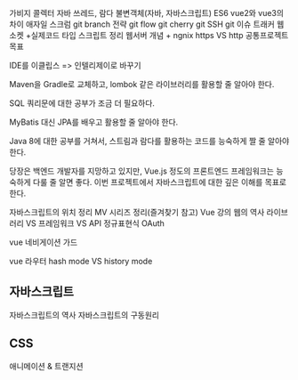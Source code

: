 가비지 콜렉터
자바 쓰레드, 람다
불변객체(자바, 자바스크립트)
ES6
vue2와 vue3의 차이
애자일 스크럼
git branch 전략
git flow
git cherry
git SSH
git 이슈 트래커
웹소켓 +실제코드
타입 스크립트 정리
웹서버 개념 + ngnix
https VS http
공통프로젝트 목표

IDE를 이클립스 => 인텔리제이로 바꾸기

Maven을 Gradle로 교체하고, lombok 같은 라이브러리를 활용할 줄 알아야 한다.

SQL 쿼리문에 대한 공부가 조금 더 필요하다.

MyBatis 대신 JPA를 배우고 활용할 줄 알아야 한다.

Java 8에 대한 공부를 거쳐서, 스트림과 람다를 활용하는 코드를 능숙하게 짤 줄 알아야 한다.

당장은 백엔드 개발자를 지망하고 있지만, Vue.js 정도의 프론트엔드 프레임워크는 능숙하게 다룰 줄 알면 좋다. 이번 프로젝트에서 자바스크립트에 대한 깊은 이해를 목표로 한다.

자바스크립트의 위치 정리
MV 시리즈 정리(즐겨찾기 참고)
Vue 강의
웹의 역사
라이브러리 VS 프레임워크 VS API
정규표현식
OAuth

vue 네비게이션 가드

vue 라우터 hash mode VS history mode

## 자바스크립트

자바스크립트의 역사
자바스크립트의 구동원리

## CSS

애니메이션 & 트랜지션
